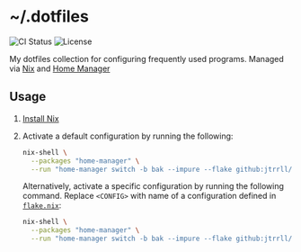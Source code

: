# ~/.dotfiles

<!-- markdownlint-disable MD013 -->
![CI Status](https://img.shields.io/github/actions/workflow/status/jtrrll/dotfiles/ci.yaml?branch=main&label=ci&logo=github)
![License](https://img.shields.io/github/license/jtrrll/dotfiles?label=license&logo=googledocs&logoColor=white)
<!-- markdownlint-enable MD013 -->

My dotfiles collection for configuring frequently used programs.
Managed via [Nix](https://nixos.org/) and [Home Manager](https://github.com/nix-community/home-manager)

## Usage

1. [Install Nix](https://zero-to-nix.com/start/install)
2. Activate a default configuration by running the following:

   ```sh
   nix-shell \
     --packages "home-manager" \
     --run "home-manager switch -b bak --impure --flake github:jtrrll/dotfiles#default"
   ```

   Alternatively, activate a specific configuration by running the following command.
   Replace `<CONFIG>` with name of a configuration defined in [`flake.nix`](flake.nix):

   ```sh
   nix-shell \
     --packages "home-manager" \
     --run "home-manager switch -b bak --impure --flake github:jtrrll/dotfiles#<CONFIG>"
   ```
